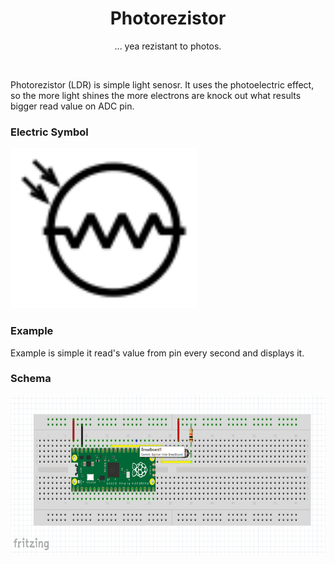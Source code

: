 <div align="center">
  <h1> Photorezistor </h1>
  <p> ... yea rezistant to photos.</p>
</div>  
<br/>

Photorezistor (LDR) is simple light senosr. It uses the photoelectric effect, so the more light shines the more electrons are knock out what results bigger read value on ADC pin.

### Electric Symbol

<img src="https://github.com/psp515/MicroPico/blob/Photorezistor/images/photorezistor/photorezistor_symbol.png" alt="symbol" height=256/>

### Example 

Example is simple it read's value from pin every second and displays it.

### Schema
<img src="https://github.com/psp515/MicroPico/blob/LibFixes/images/photoresistor/photoresistor_schema.png" alt="schema" height=256/>
